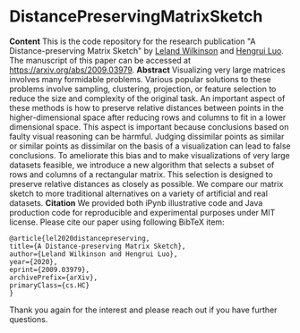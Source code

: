 
# DistancePreservingMatrixSketch

**Content**
This is the code repository for the research publication "A Distance-preserving Matrix Sketch" by [Leland Wilkinson](https://www.cs.uic.edu/~wilkinson/) and [Hengrui Luo](https://hrluo.github.io/). 
The manuscript of this paper can be accessed at https://arxiv.org/abs/2009.03979. 
**Abstract**
Visualizing very large matrices involves many formidable problems. Various popular solutions to these problems involve sampling, clustering, projection, or feature selection to reduce the size and complexity of the original task. An important aspect of these methods is how to preserve relative distances between points in the higher-dimensional space after reducing rows and columns to fit in a lower dimensional space. This aspect is important because conclusions based on faulty visual reasoning can be harmful. Judging dissimilar points as similar or similar points as dissimilar on the basis of a visualization can lead to false conclusions. To ameliorate this bias and to make visualizations of very large datasets feasible, we introduce a new algorithm that selects a subset of rows and columns of a rectangular matrix. This selection is designed to preserve relative distances as closely as possible. We compare our matrix sketch to more traditional alternatives on a variety of artificial and real datasets.
**Citation**
We provided both iPynb illustrative code and Java production code for reproducible and experimental purposes under MIT license.
Please cite our paper using following BibTeX item:

    @article{lel2020distancepreserving,
    title={A Distance-preserving Matrix Sketch},
    author={Leland Wilkinson and Hengrui Luo},
    year={2020},
    eprint={2009.03979},
    archivePrefix={arXiv},
    primaryClass={cs.HC}
	}

Thank you again for the interest and please reach out if you have further questions.